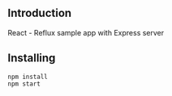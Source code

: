 ## Introduction
React - Reflux sample app with Express server 

## Installing
` npm install ` <br>
` npm start ` 